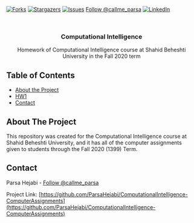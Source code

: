 <!--
*** To avoid retyping too much info. Do a search and replace for the following:
*** github_username, repo_name, twitter_handle, email
-->

<!-- [![Contributors][contributors-shield]][contributors-url] -->

[![Forks][forks-shield]][forks-url]
[![Stargazers][stars-shield]][stars-url]
[![Issues][issues-shield]][issues-url]
<a href="https://twitter.com/callme_parsa?ref_src=twsrc%5Etfw" class="twitter-follow-button" data-show-count="false">Follow @callme_parsa</a><script async src="https://platform.twitter.com/widgets.js" charset="utf-8"></script>
[![LinkedIn][linkedin-shield]][linkedin-url]

<!-- [![MIT License][license-shield]][license-url] -->

<!-- PROJECT LOGO -->
<br />
<p align="center">
  <!-- <a href="https://github.com/github_username/repo_name">
    <img src="images/logo.png" alt="Logo" width="80" height="80">
  </a> -->

  <h3 align="center">Computational Intelligence</h3>

  <p align="center">
  Homework of Computational Intelligence course at Shahid Beheshti University in the Fall 2020 term
    <br />
    <!-- <a href="https://github.com/github_username/repo_name"><strong>Explore the docs »</strong></a> -->
    <!-- <br />
    <br />
    <a href="https://github.com/github_username/repo_name">View Demo</a>
    ·
    <a href="https://github.com/github_username/repo_name/issues">Report Bug</a>
    ·
    <a href="https://github.com/github_username/repo_name/issues">Request Feature</a> -->
  </p>
</p>

<!-- TABLE OF CONTENTS -->

## Table of Contents

- [About the Project](#about-the-project)
- [HW1](#HW1)
- [Contact](#contact)
    <!-- - [Built With](#built-with) -->
  <!-- - [Getting Started](#getting-started) -->
    <!-- - [Prerequisites](#prerequisites) -->
    <!-- - [Installation](#installation) -->
  <!-- - [Usage](#usage) -->
  <!-- - [Roadmap](#roadmap) -->
  <!-- - [Contributing](#contributing) -->
  <!-- - [License](#license) -->
  <!-- - [Acknowledgements](#acknowledgements) -->

<!-- ABOUT THE PROJECT -->

## About The Project

<!-- [![Product Name Screen Shot][product-screenshot]](https://example.com) -->

This repository was created for the Computational Intelligence course at Shahid Beheshti University, and it has all of the computer assignments given to students through the Fall 2020 (1399) Term.

<!-- Here's a blank template to get started:
**To avoid retyping too much info. Do a search and replace with your text editor for the following:**
`github_username`, `repo_name`, `twitter_handle`, `email` -->

<!-- ### Built With

- []()
- []()
- []() -->

<!-- GETTING STARTED -->

<!-- ## Getting Started

To get a local copy up and running follow these simple steps.

### Prerequisites

This is an example of how to list things you need to use the software and how to install them.

- npm

```sh
npm install npm@latest -g
```

### Installation

1. Clone the repo

```sh
git clone https://github.com/github_username/repo_name.git
```

2. Install NPM packages

```sh
npm install
``` -->

<!-- USAGE EXAMPLES -->

<!-- ## Usage

Use this space to show useful examples of how a project can be used. Additional screenshots, code examples and demos work well in this space. You may also link to more resources.

_For more examples, please refer to the [Documentation](https://example.com)_ -->

<!-- ROADMAP -->

<!-- ## Roadmap

See the [open issues](https://github.com/github_username/repo_name/issues) for a list of proposed features (and known issues). -->

<!-- CONTRIBUTING -->

<!-- ## Contributing

Contributions are what make the open source community such an amazing place to be learn, inspire, and create. Any contributions you make are **greatly appreciated**.

1. Fork the Project
2. Create your Feature Branch (`git checkout -b feature/AmazingFeature`)
3. Commit your Changes (`git commit -m 'Add some AmazingFeature'`)
4. Push to the Branch (`git push origin feature/AmazingFeature`)
5. Open a Pull Request -->

<!-- LICENSE -->

<!-- ## License

Distributed under the MIT License. See `LICENSE` for more information. -->

<!-- CONTACT -->

## Contact

Parsa Hejabi - <a href="https://twitter.com/callme_parsa?ref_src=twsrc%5Etfw" class="twitter-follow-button" data-show-count="false">Follow @callme_parsa</a><script async src="https://platform.twitter.com/widgets.js" charset="utf-8"></script>

Project Link: [https://github.com/ParsaHejabi/ComputationalIntelligence-ComputerAssignments](https://github.com/ParsaHejabi/ComputationalIntelligence-ComputerAssignments)

<!-- ACKNOWLEDGEMENTS -->

<!-- ## Acknowledgements

- []()
- []()
- []() -->

<!-- MARKDOWN LINKS & IMAGES -->
<!-- https://www.markdownguide.org/basic-syntax/#reference-style-links -->

<!-- [contributors-shield]: https://img.shields.io/github/contributors/github_username/repo.svg?style=flat-square
[contributors-url]: https://github.com/github_username/repo/graphs/contributors -->

[forks-shield]: https://img.shields.io/github/forks/ParsaHejabi/ComputationalIntelligence-ComputerAssignments
[forks-url]: https://img.shields.io/github/forks/ParsaHejabi/ComputationalIntelligence-ComputerAssignments
[stars-shield]: https://img.shields.io/github/stars/ParsaHejabi/ComputationalIntelligence-ComputerAssignments
[stars-url]: https://img.shields.io/github/stars/ParsaHejabi/ComputationalIntelligence-ComputerAssignments
[issues-shield]: https://img.shields.io/github/issues/ParsaHejabi/ComputationalIntelligence-ComputerAssignments
[issues-url]: https://github.com/github_username/repo/issues
[license-shield]: https://img.shields.io/github/license/github_username/repo.svg?style=flat-square
[license-url]: https://github.com/github_username/repo/blob/master/LICENSE.txt
[linkedin-shield]: https://img.shields.io/badge/-LinkedIn-black.svg?logo=linkedin&colorB=555
[linkedin-url]: https://www.linkedin.com/in/parsa-hejabi/

<!-- [twitter-shield]: https://img.shields.io/twitter/url?style=social -->
<!-- [twitter-url]: https://twitter.com/callme_parsa -->
<!-- [product-screenshot]: images/screenshot.png -->
